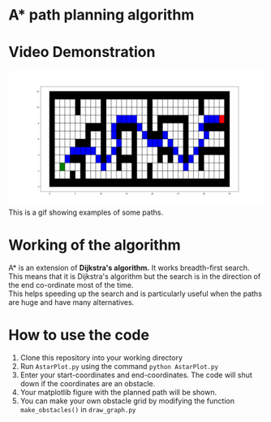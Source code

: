 # A* path planning algorithm

# Video Demonstration
![](https://github.com/suchetanrs/astar/blob/master/README_files/animate.gif)
This is a gif showing examples of some paths.

# Working of the algorithm
A* is an extension of __Dijkstra's algorithm.__ It works breadth-first search. This means that it is Dijkstra's algorithm but the search is in the direction of the end co-ordinate most of the time. <br/>
This helps speeding up the search and is particularly useful when the paths are huge and have many alternatives.

# How to use the code
1. Clone this repository into your working directory
2. Run ```AstarPlot.py``` using the command ```python AstarPlot.py```
3. Enter your start-coordinates and end-coordinates. The code will shut down if the coordinates are an obstacle.
4. Your matplotlib figure with the planned path will be shown.
5. You can make your own obstacle grid by modifying the function ```make_obstacles()``` in ```draw_graph.py```